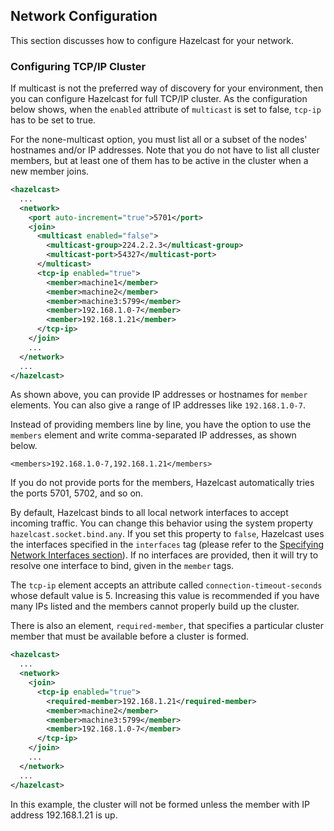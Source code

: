 

## Network Configuration

This section discusses how to configure Hazelcast for your network.

### Configuring TCP/IP Cluster

If multicast is not the preferred way of discovery for your environment, then you can configure Hazelcast for full TCP/IP cluster. As the configuration below shows, when the `enabled` attribute of `multicast` is set to false, `tcp-ip` has to be set to true. 

For the none-multicast option, you must list all or a subset of the nodes' hostnames and/or IP addresses. Note that you do not have to list all  cluster members, but at least one of them has to be active in the cluster when a new member joins. 


```xml
<hazelcast>
  ...
  <network>
    <port auto-increment="true">5701</port>
    <join>
      <multicast enabled="false">
        <multicast-group>224.2.2.3</multicast-group>
        <multicast-port>54327</multicast-port>
      </multicast>
      <tcp-ip enabled="true">
        <member>machine1</member>
        <member>machine2</member>
        <member>machine3:5799</member>
        <member>192.168.1.0-7</member>
        <member>192.168.1.21</member>
      </tcp-ip>
    </join>
    ...
  </network>
  ...
</hazelcast>
```

As shown above, you can provide IP addresses or hostnames for `member` elements. You can also give a range of IP addresses like `192.168.1.0-7`.

Instead of providing members line by line, you have the option to use the `members` element and write comma-separated IP addresses, as shown below.

`<members>192.168.1.0-7,192.168.1.21</members>`

If you do not provide ports for the members, Hazelcast automatically tries the ports 5701, 5702, and so on.

By default, Hazelcast binds to all local network interfaces to accept incoming traffic. You can change this behavior using the system property `hazelcast.socket.bind.any`. If you set this property to `false`, Hazelcast uses the interfaces specified in the `interfaces` tag (please refer to the [Specifying Network Interfaces section](#specifying-network-interfaces)). If no interfaces are provided, then it will try to resolve one interface to bind, given in the `member` tags.

The `tcp-ip` element accepts an attribute called `connection-timeout-seconds` whose default value is 5. Increasing this value is recommended if you have many IPs listed and the members cannot properly build up the cluster.

There is also an element, `required-member`, that specifies a particular cluster member that must be available before a cluster is formed. 

```xml
<hazelcast>
  ...
  <network>
    <join>
      <tcp-ip enabled="true">
        <required-member>192.168.1.21</required-member>
        <member>machine2</member>
        <member>machine3:5799</member>
        <member>192.168.1.0-7</member>
      </tcp-ip>
    </join>
    ...
  </network>
  ...
</hazelcast>
```

In this example, the cluster will not be formed unless the member with IP address 192.168.1.21 is up.
<br></br>